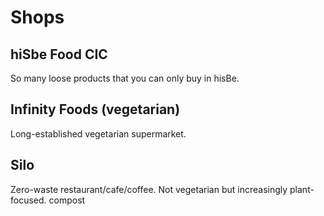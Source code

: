 # Shops

## hiSbe Food CIC
So many loose products that you can only buy in hisBe.

## Infinity Foods (vegetarian)
Long-established vegetarian supermarket.

## Silo
Zero-waste restaurant/cafe/coffee. Not vegetarian but increasingly
plant-focused. compost

